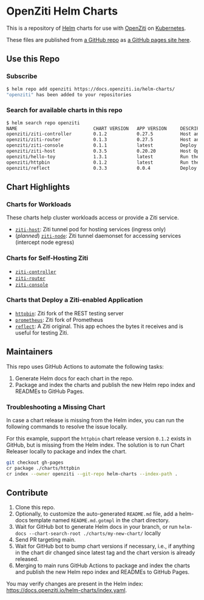 # OpenZiti Helm Charts

This is a repository of [Helm](https://helm.sh/) charts for use with [OpenZiti](https://docs.openziti.io) on [Kubernetes](https://kubernetes.io/).

These files are published from [a GitHub repo](https://github.com/openziti/helm-charts/#readme) as [a GitHub pages site here](https://docs.openziti.io/helm-charts/).

## Use this Repo

### Subscribe

```bash
$ helm repo add openziti https://docs.openziti.io/helm-charts/
"openziti" has been added to your repositories                         
```

### Search for available charts in this repo

```bash
$ helm search repo openziti
NAME                            CHART VERSION   APP VERSION     DESCRIPTION                                       
openziti/ziti-controller        0.1.2           0.27.5          Host an OpenZiti controller in Kubernetes         
openziti/ziti-router            0.1.3           0.27.5          Host an OpenZiti router in Kubernetes             
openziti/ziti-console           0.1.1           latest          Deploy OpenZiti console as kubernetes service     
openziti/ziti-host              0.3.5           0.20.20         Host OpenZiti services with a tunneler pod        
openziti/hello-toy              1.3.1           latest          Run the lightweight toy web server, optionally ...
openziti/httpbin                0.1.2           latest          Run the Ziti fork of go-httpbin                   
openziti/reflect                0.3.3           0.0.4           Deploy a pod running the Ziti-embeded version o...
```

## Chart Highlights

### Charts for Workloads

These charts help cluster workloads access or provide a Ziti service.

* [`ziti-host`](./charts/ziti-host/README.md): Ziti tunnel pod for hosting services (ingress only)
* (*planned*) [`ziti-node`](./charts/ziti-node/README.md): Ziti tunnel daemonset for accessing services (intercept node egress)

### Charts for Self-Hosting Ziti

* [`ziti-controller`](./charts/ziti-controller/README.md)
* [`ziti-router`](./charts/ziti-router/README.md)
* [`ziti-console`](./charts/ziti-console/README.md)

### Charts that Deploy a Ziti-enabled Application

* [`httpbin`](./charts/httpbin/README.md): Ziti fork of the REST testing server
* [`prometheus`](./charts/prometheus/README.md): Ziti fork of Prometheus
* [`reflect`](./charts/reflect/README.md): A Ziti original. This app echoes the bytes it receives and is useful for testing Ziti.

## Maintainers

This repo uses GitHub Actions to automate the following tasks:

1. Generate Helm docs for each chart in the repo.
1. Package and index the charts and publish the new Helm repo index and READMEs to GitHub Pages.

### Troubleshooting a Missing Chart

In case a chart release is missing from the Helm index, you can run the following commands to resolve the issue locally.

For this example, support the `httpbin` chart release version `0.1.2` exists in GitHub, but is missing from the Helm index. The solution is to run Chart Releaser locally to package and index the chart.

```bash
git checkout gh-pages
cr package ./charts/httpbin
cr index --owner openziti --git-repo helm-charts --index-path .
```

## Contribute

1. Clone this repo.
1. Optionally, to customize the auto-generated `README.md` file, add a helm-docs template named `README.md.gotmpl` in the chart directory.
1. Wait for GitHub bot to generate Helm docs in your branch, or run `helm-docs --chart-search-root ./charts/my-new-chart/` locally
1. Send PR targeting main.
1. Wait for GitHub bot to bump chart versions if necessary, i.e., if anything in the chart dir changed since latest tag and the chart version is already released.
1. Merging to main runs GitHub Actions to package and index the charts and publish the new Helm repo index and READMEs to GitHub Pages.

You may verify changes are present in the Helm index: https://docs.openziti.io/helm-charts/index.yaml.
